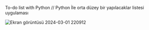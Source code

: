 To-do list with Python // Python İle orta düzey bir yapılacaklar listesi uygulaması

![Ekran görüntüsü 2024-03-01 220912](https://github.com/sadikmentes/python_to_do_list_gui/assets/67340558/0a2ca21b-0bfa-48dc-b02a-e176df50a1b4)
